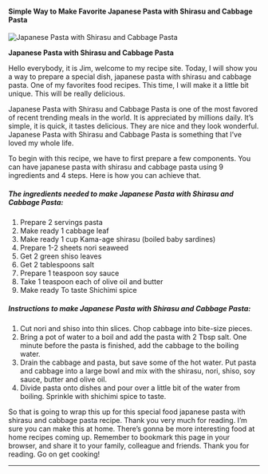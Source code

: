             

#### Simple Way to Make Favorite Japanese Pasta with Shirasu and Cabbage Pasta

![Japanese Pasta with Shirasu and Cabbage Pasta](https://img-global.cpcdn.com/recipes/2448343_6c498d8200b3ee43/751x532cq70/japanese-pasta-with-shirasu-and-cabbage-pasta-recipe-main-photo.jpg)

**Japanese Pasta with Shirasu and Cabbage Pasta**

Hello everybody, it is Jim, welcome to my recipe site. Today, I will show you a way to prepare a special dish, japanese pasta with shirasu and cabbage pasta. One of my favorites food recipes. This time, I will make it a little bit unique. This will be really delicious.

Japanese Pasta with Shirasu and Cabbage Pasta is one of the most favored of recent trending meals in the world. It is appreciated by millions daily. It’s simple, it is quick, it tastes delicious. They are nice and they look wonderful. Japanese Pasta with Shirasu and Cabbage Pasta is something that I’ve loved my whole life.

To begin with this recipe, we have to first prepare a few components. You can have japanese pasta with shirasu and cabbage pasta using 9 ingredients and 4 steps. Here is how you can achieve that.

##### The ingredients needed to make Japanese Pasta with Shirasu and Cabbage Pasta:

1.  Prepare 2 servings pasta
2.  Make ready 1 cabbage leaf
3.  Make ready 1 cup Kama-age shirasu (boiled baby sardines)
4.  Prepare 1-2 sheets nori seaweed
5.  Get 2 green shiso leaves
6.  Get 2 tablespoons salt
7.  Prepare 1 teaspoon soy sauce
8.  Take 1 teaspoon each of olive oil and butter
9.  Make ready To taste Shichimi spice

##### Instructions to make Japanese Pasta with Shirasu and Cabbage Pasta:

1.  Cut nori and shiso into thin slices. Chop cabbage into bite-size pieces.
2.  Bring a pot of water to a boil and add the pasta with 2 Tbsp salt. One minute before the pasta is finished, add the cabbage to the boiling water.
3.  Drain the cabbage and pasta, but save some of the hot water. Put pasta and cabbage into a large bowl and mix with the shirasu, nori, shiso, soy sauce, butter and olive oil.
4.  Divide pasta onto dishes and pour over a little bit of the water from boiling. Sprinkle with shichimi spice to taste.

So that is going to wrap this up for this special food japanese pasta with shirasu and cabbage pasta recipe. Thank you very much for reading. I’m sure you can make this at home. There’s gonna be more interesting food at home recipes coming up. Remember to bookmark this page in your browser, and share it to your family, colleague and friends. Thank you for reading. Go on get cooking!

* * *
